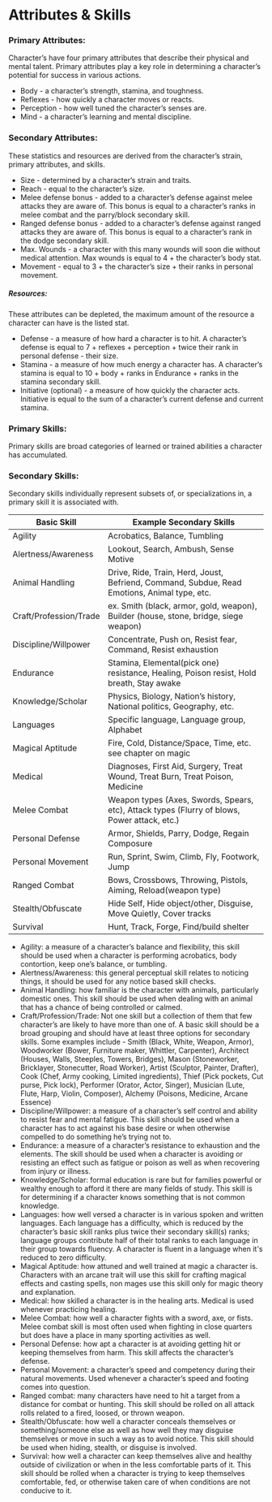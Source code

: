 # Attributes & Skills

### Primary Attributes:
Character’s have four primary attributes that describe their physical and mental talent. Primary attributes play a key role in determining a character’s potential for success in various actions.
* Body - a character’s strength, stamina, and toughness.
* Reflexes - how quickly a character moves or reacts.
* Perception - how well tuned the character’s senses are.
* Mind - a character’s learning and mental discipline.

### Secondary Attributes:
These statistics and resources are derived from the character’s strain, primary attributes, and skills.
* Size - determined by a character’s strain and traits.
* Reach - equal to the character’s size.
* Melee defense bonus - added to a character’s defense against melee attacks they are aware of. This bonus is equal to a character’s ranks in melee combat and the parry/block secondary skill.
* Ranged defense bonus - added to a character’s defense against ranged attacks they are aware of. This bonus is equal to a character’s rank in the dodge secondary skill.
* Max. Wounds - a character with this many wounds will soon die without medical attention. Max wounds is equal to 4 + the character’s body stat.
* Movement - equal to 3 + the character’s size + their ranks in personal movement.
##### Resources:
These attributes can be depleted, the maximum amount of the resource a character can have is the listed stat.
* Defense - a measure of how hard a character is to hit. A character’s defense is equal to 7 + reflexes + perception + twice their rank in personal defense - their size.
* Stamina - a measure of how much energy a character has. A character’s stamina is equal to 10 + body + ranks in Endurance + ranks in the stamina secondary skill.
* Initiative (optional) - a measure of how quickly the character acts. Initiative is equal to the sum of a character’s current defense and current stamina.

### Primary Skills:
Primary skills are broad categories of learned or trained abilities a character has accumulated.

### Secondary Skills:
Secondary skills individually represent subsets of, or specializations in, a primary skill it is associated with.


| Basic Skill | Example Secondary Skills |
| --- | --- |
| Agility |Acrobatics, Balance, Tumbling |
| Alertness/Awareness | Lookout, Search, Ambush, Sense Motive |
| Animal Handling | Drive, Ride, Train, Herd, Joust, Befriend, Command, Subdue, Read Emotions, Animal type, etc. |
| Craft/Profession/Trade | ex. Smith (black, armor, gold, weapon), Builder (house, stone, bridge, siege weapon) |
| Discipline/Willpower | Concentrate, Push on, Resist fear, Command, Resist exhaustion |
| Endurance | Stamina, Elemental(pick one) resistance, Healing, Poison resist, Hold breath, Stay awake |
| Knowledge/Scholar | Physics, Biology, Nation’s history, National politics, Geography, etc. |
| Languages | Specific language, Language group, Alphabet |
| Magical Aptitude | Fire, Cold, Distance/Space, Time, etc. see chapter on magic |
| Medical | Diagnoses, First Aid, Surgery, Treat Wound, Treat Burn, Treat Poison, Medicine |
| Melee Combat | Weapon types (Axes, Swords, Spears, etc), Attack types (Flurry of blows, Power attack, etc.) |
| Personal Defense | Armor, Shields, Parry, Dodge, Regain Composure |
| Personal Movement | Run, Sprint, Swim, Climb, Fly, Footwork, Jump |
|Ranged Combat | Bows, Crossbows, Throwing, Pistols, Aiming, Reload(weapon type) |
| Stealth/Obfuscate | Hide Self, Hide object/other, Disguise, Move Quietly, Cover tracks |
| Survival | Hunt, Track, Forge, Find/build shelter |



* Agility: a measure of a character’s balance and flexibility, this skill should be used when a character is performing acrobatics, body contortion, keep one’s balance, or tumbling.
* Alertness/Awareness: this general perceptual skill relates to noticing things, it should be used for any notice based skill checks.
* Animal Handling: how familiar is the character with animals, particularly domestic ones. This skill should be used when dealing with an animal that has a chance of being controlled or calmed.
* Craft/Profession/Trade: Not one skill but a collection of them that few character’s are likely to have more than one of. A basic skill should be a broad grouping and should have at least three options for secondary skills. Some examples include - Smith (Black, White, Weapon, Armor), Woodworker (Bower, Furniture maker, Whittler, Carpenter), Architect (Houses, Walls, Steeples, Towers, Bridges), Mason (Stoneworker, Bricklayer, Stonecutter, Road Worker), Artist (Sculptor, Painter, Drafter), Cook (Chef, Army cooking, Limited ingredients), Thief (Pick pockets, Cut purse, Pick lock), Performer (Orator, Actor, Singer), Musician (Lute, Flute, Harp, Violin, Composer), Alchemy (Poisons, Medicine, Arcane Essence)
* Discipline/Willpower: a measure of a character’s self control and ability to resist fear and mental fatigue. This skill should be used when a character has to act against his base desire or when otherwise compelled to do something he’s trying not to.
* Endurance: a measure of a character’s resistance to exhaustion and the elements. The skill should be used when a character is avoiding or resisting an effect such as fatigue or poison as well as when recovering from injury or illness.
* Knowledge/Scholar: formal education is rare but for families powerful or wealthy enough to afford it there are many fields of study. This skill is for determining if a character knows something that is not common knowledge.
* Languages: how well versed a character is in various spoken and written languages. Each language has a difficulty, which is reduced by the character’s basic skill ranks plus twice their secondary skill(s) ranks; language groups contribute half of their total ranks to each language in their group towards fluency. A character is fluent in a language when it's reduced to zero difficulty.
* Magical Aptitude: how attuned and well trained at magic a character is. Characters with an arcane trait will use this skill for crafting magical effects and casting spells, non mages use this skill only for magic theory and explanation.
* Medical: how skilled a character is in the healing arts. Medical is used whenever practicing healing.
* Melee Combat: how well a character fights with a sword, axe, or fists. Melee combat skill is most often used when fighting in close quarters but does have a place in many sporting activities as well.
* Personal Defense: how apt a character is at avoiding getting hit or keeping themselves from harm. This skill affects the character’s defense.
* Personal Movement: a character’s speed and competency during their natural movements. Used whenever a character’s speed and footing comes into question.
* Ranged combat: many characters have need to hit a target from a distance for combat or hunting. This skill should be rolled on all attack rolls related to a fired, loosed, or thrown weapon.
* Stealth/Obfuscate: how well a character conceals themselves or something/someone else as well as how well they may disguise themselves or move in such a way as to avoid notice. This skill should be used when hiding, stealth, or disguise is involved.
* Survival: how well a character can keep themselves alive and healthy outside of civilization or when in the less comfortable parts of it. This skill should be rolled when a character is trying to keep themselves comfortable, fed, or otherwise taken care of when conditions are not conducive to it.
